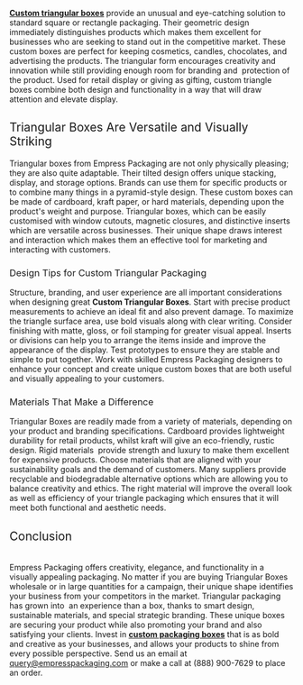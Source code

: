 <p><a href="https://www.empresspackaging.com/custom-triangular-boxes"><strong>Custom triangular boxes</strong></a><span style="font-weight: 400;"> provide an unusual and eye-catching solution to standard square or rectangle packaging. Their geometric design immediately distinguishes products which makes them excellent for businesses who are seeking to stand out in the competitive market. These custom boxes are perfect for keeping cosmetics, candles, chocolates, and advertising the products. The triangular form encourages creativity and innovation while still providing enough room for branding and&nbsp; protection of the product. Used for retail display or giving as gifting, custom triangle boxes combine both design and functionality in a way that will draw attention and elevate display.</span></p>
<h2><span style="font-weight: 400;">Triangular Boxes Are Versatile and Visually Striking</span></h2>
<p><span style="font-weight: 400;">Triangular boxes from Empress Packaging are not only physically pleasing; they are also quite adaptable. Their tilted design offers unique stacking, display, and storage options. Brands can use them for specific products or to combine many things in a pyramid-style design. These custom boxes can be made of cardboard, kraft paper, or hard materials, depending upon the product's weight and purpose. Triangular boxes, which can be easily customised with window cutouts, magnetic closures, and distinctive inserts which are versatile across businesses. Their unique shape draws interest and interaction which makes them an effective tool for marketing and interacting with customers.</span></p>
<h3><span style="font-weight: 400;">Design Tips for Custom Triangular Packaging</span></h3>
<p><span style="font-weight: 400;">Structure, branding, and user experience are all important considerations when designing great </span><strong>Custom Triangular Boxes</strong><span style="font-weight: 400;">. Start with precise product measurements to achieve an ideal fit and also prevent damage. To maximize the triangle surface area, use bold visuals along with clear writing. Consider finishing with matte, gloss, or foil stamping for greater visual appeal. Inserts or divisions can help you to arrange the items inside and improve the appearance of the display. Test prototypes to ensure they are stable and simple to put together. Work with skilled Empress Packaging designers to enhance your concept and create unique custom boxes that are both useful and visually appealing to your customers.</span></p>
<h3><span style="font-weight: 400;">Materials That Make a Difference</span></h3>
<p><span style="font-weight: 400;">Triangular Boxes are readily made from a variety of materials, depending on your product and branding specifications. Cardboard provides lightweight durability for retail products, whilst kraft will give an eco-friendly, rustic design. Rigid materials&nbsp; provide strength and luxury to make them excellent for expensive products. Choose materials that are aligned with your sustainability goals and the demand of customers. Many suppliers provide recyclable and biodegradable alternative options which are allowing you to balance creativity and ethics. The right material will improve the overall look as well as efficiency of your triangle packaging which ensures that it will meet both functional and aesthetic needs.</span></p>
<h2><span style="font-weight: 400;">Conclusion</span></h2>
<p><br /><span style="font-weight: 400;">Empress Packaging offers creativity, elegance, and functionality in a visually appealing packaging. No matter if you are buying Triangular Boxes wholesale or in large quantities for a campaign, their unique shape identifies your business from your competitors in the market. Triangular packaging has grown into&nbsp; an experience than a box, thanks to smart design, sustainable materials, and special strategic branding. These unique boxes&nbsp; are securing your product while also promoting your brand and also satisfying your clients. Invest in </span><a href="https://www.empresspackaging.com/"><strong>custom packaging boxes</strong></a> <span style="font-weight: 400;">that is as bold and creative as your businesses, and allows your products to shine from every possible perspective. Send us an email at&nbsp; </span><a href="mailto:query@empresspackaging.com"><span style="font-weight: 400;">query@empresspackaging.com</span></a><span style="font-weight: 400;"> or make a call at (888) 900-7629 to place an order.</span></p>
